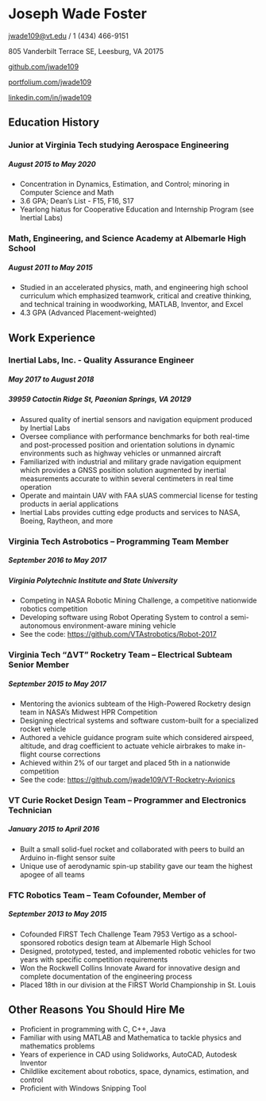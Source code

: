 # Joseph Wade Foster
jwade109@vt.edu / 1 (434) 466-9151

805 Vanderbilt Terrace SE, Leesburg, VA 20175

[github.com/jwade109](https://github.com/jwade109)

[portfolium.com/jwade109](https://portfolium.com/jwade109)

[linkedin.com/in/jwade109](https://linkedin.com/in/jwade109)

## Education History

### Junior at Virginia Tech studying Aerospace Engineering
##### August 2015 to May 2020
* Concentration in Dynamics, Estimation, and Control; minoring in Computer Science and Math
* 3.6 GPA; Dean’s List - F15, F16, S17
* Yearlong hiatus for Cooperative Education and Internship Program (see Inertial Labs)

### Math, Engineering, and Science Academy at Albemarle High School
##### August 2011 to May 2015
* Studied in an accelerated physics, math, and engineering high school curriculum which emphasized teamwork, critical and creative thinking, and technical training in woodworking, MATLAB, Inventor, and Excel
* 4.3 GPA (Advanced Placement-weighted)

## Work Experience

### **Inertial Labs, Inc.** - Quality Assurance Engineer
##### May 2017 to August 2018
##### 39959 Catoctin Ridge St, Paeonian Springs, VA 20129
* Assured quality of inertial sensors and navigation equipment produced by Inertial Labs
* Oversee compliance with performance benchmarks for both real-time and post-processed position and orientation solutions in dynamic environments such as highway vehicles or unmanned aircraft 
* Familiarized with industrial and military grade navigation equipment which provides a GNSS position solution augmented by inertial measurements accurate to within several centimeters in real time operation
* Operate and maintain UAV with FAA sUAS commercial license for testing products in aerial applications
* Inertial Labs provides cutting edge products and services to NASA, Boeing, Raytheon, and more

### **Virginia Tech Astrobotics** – Programming Team Member
##### September 2016 to May 2017
##### Virginia Polytechnic Institute and State University
* Competing in NASA Robotic Mining Challenge, a competitive nationwide robotics competition
* Developing software using Robot Operating System to control a semi-autonomous environment-aware mining vehicle
* See the code: https://github.com/VTAstrobotics/Robot-2017

### **Virginia Tech “ΔVT” Rocketry Team** – Electrical Subteam Senior Member
##### September 2015 to May 2017
* Mentoring the avionics subteam of the High-Powered Rocketry design team in NASA’s Midwest HPR Competition
* Designing electrical systems and software custom-built for a specialized rocket vehicle
* Authored a vehicle guidance program suite which considered airspeed, altitude, and drag coefficient to actuate vehicle airbrakes to make in-flight course corrections
* Achieved within 2% of our target and placed 5th in a nationwide competition
* See the code: https://github.com/jwade109/VT-Rocketry-Avionics

### **VT Curie Rocket Design Team** – Programmer and Electronics Technician
##### January 2015 to April 2016
* Built a small solid-fuel rocket and collaborated with peers to build an Arduino in-flight sensor suite
* Unique use of aerodynamic spin-up stability gave our team the highest apogee of all teams

### **FTC Robotics Team** – Team Cofounder, Member of
##### September 2013 to May 2015
* Cofounded FIRST Tech Challenge Team 7953 Vertigo as a school-sponsored robotics design team at Albemarle High School
* Designed, prototyped, tested, and implemented robotic vehicles for two years with specific competition requirements
* Won the Rockwell Collins Innovate Award for innovative design and complete documentation of the engineering process
* Placed 18th in our division at the FIRST World Championship in St. Louis

## Other Reasons You Should Hire Me
* Proficient in programming with C, C++, Java
* Familiar with using MATLAB and Mathematica to tackle physics and mathematics problems
* Years of experience in CAD using Solidworks, AutoCAD, Autodesk Inventor
* Childlike excitement about robotics, space, dynamics, estimation, and control
* Proficient with Windows Snipping Tool
